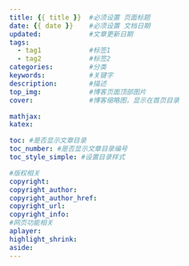 ```yaml
---
title: {{ title }}  #必须设置 页面标题
date: {{ date }}    #必须设置 文档日期
updated:            #文章更新日期
tags:
  - tag1            #标签1
  - tag2            #标签2
categories:         #分类
keywords:           #关键字
description:        #描述
top_img:            #博客页面顶部图片
cover:              #博客缩略图，显示在首页目录

mathjax:
katex:

toc: #是否显示文章目录
toc_number: #是否显示文章目录编号
toc_style_simple: #设置目录样式

#版权相关
copyright:
copyright_author:
copyright_author_href:
copyright_url:
copyright_info:
#网页功能相关
aplayer:
highlight_shrink:
aside:
---
```



